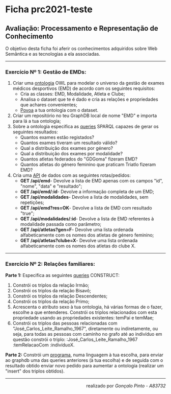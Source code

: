 # Ficha prc2021-teste
## Avaliação: Processamento e Representação de Conhecimento
O objetivo desta ficha foi aferir os conhecimentos adquiridos sobre Web Semântica e as tecnologias a ela associadas.
- - - -
### Exercício Nº 1: Gestão de EMDs:
1. Criar uma [ontologia](/Ex1/ontologia.ttl) OWL para modelar o universo da gestão de exames médicos desportivos (EMD) de acordo com os seguintes requisitos:
    * Cria as classes: EMD, Modalidade, Atleta e Clube;
    * Analisa o dataset que te é dado e cria as relações e propriedades que achares convenientes;
    * [Povoa](/Ex1/script.py) a tua ontologia com o dataset.
2. Criar um repositório no teu GraphDB local de nome "EMD" e importa para lá a tua ontologia;
3. Sobre a ontologia especifica as [queries](/Ex1/queries.txt) SPARQL capazes de gerar os seguintes resultados:
    * Quantos exames estão registados?
    * Quantos exames tiveram um resultado válido?
    * Qual a distribuição dos exames por género?
    * Qual a distribuição dos exames por modalidade?
    * Quantos atletas federados do "GDGoma" fizeram EMD?
    * Quantos atletas do género feminino que praticam Triatlo fizeram EMD?
4. Cria uma [API](/Ex1/API/routes/index.js) de dados com as seguintes rotas/pedidos:
    * **GET /api/emd**- Devolve a lista de EMD apenas com os campos "id", "nome", "data" e "resultado";
    * **GET /api/emd/:id**- Devolve a informação completa de um EMD;
    * **GET /api/modalidades**- Devolve a lista de modalidades, sem repetições;
    * **GET /api/emd?res=OK**- Devolve a lista de EMD com resultado "true";
    * **GET /api/modalidades/:id**- Devolve a lista de EMD referentes à modalidade passada como parâmetro;
    * **GET /api/atletas?gen=F**- Devolve uma lista ordenada alfabeticamente com os nomes dos atletas de género feminino;
    * **GET /api/atletas?clube=X**- Devolve uma lista ordenada alfabeticamente com os nomes dos atletas do clube X.
- - - -
### Exercício Nº 2: Relações familiares:
**Parte 1:** Especifica as seguintes [queries](/Ex2/queries.txt) CONSTRUCT:
1. Constrói os triplos da relação Irmão;
2. Constrói os triplos da relação Bisavô;
3. Constrói os triplos da relação Descendentes;
4. Constrói os triplos da relação Primo;
5. Acrescenta o atributo sexo à tua ontologia, há várias formas de o fazer, escolhe a que entenderes. Constrói os triplos relacionados com esta propriedade usando as propriedades existentes: temPai e temMae;
6. Constrói os triplos das pessoas relacionadas com "José_Carlos_Leite_Ramalho_1967", diretamente ou indiretamente, ou seja, para todas as pessoas com caminho no grafo até ao indivíduo em questão constrói o triplo: :José_Carlos_Leite_Ramalho_1967 :temRelacaoCom :indivíduoX.

**Parte 2:** Constrói um [programa](/Ex2/script.py), numa linguagem à tua escolha, para enviar ao graphdb uma das queries anteriores (à tua escolha) e de seguida com o resultado obtido enviar novo pedido para aumentar a ontologia (realizar um "insert" dos triplos obtidos).
- - - -
<div dir="rtl"> 
realizado por <i>Gonçalo Pinto - A83732</i>